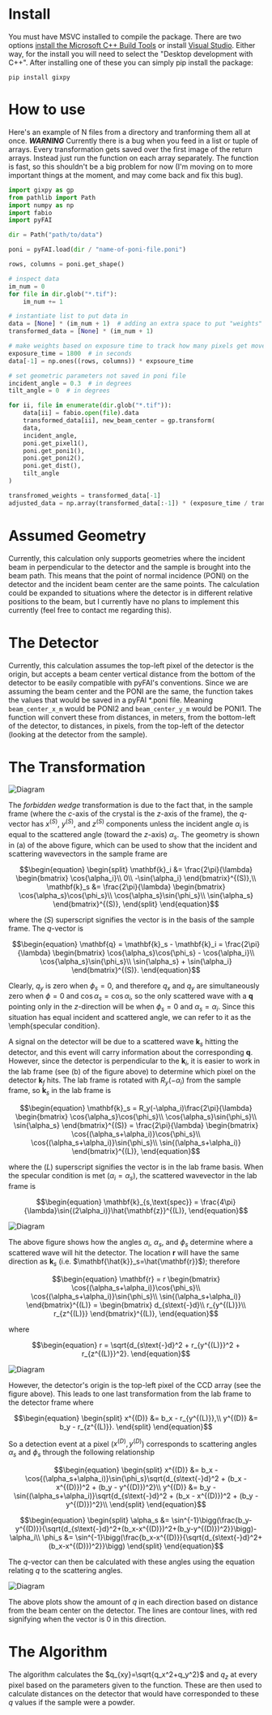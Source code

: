 # Install

You must have MSVC installed to compile the package. There are two options [install the Microsoft C++ Build Tools](https://visualstudio.microsoft.com/visual-cpp-build-tools/) or install [Visual Studio](https://visualstudio.microsoft.com/downloads/). Either way, for the install you will need to select the "Desktop development with C++". After installing one of these you can simply pip install the package:

`pip install gixpy`

# How to use

Here's an example of N files from a directory and tranforming them all at once. ***WARNING*** Currently there is a bug when you feed in a list or tuple of arrays. Every transformation gets saved over the first image of the return arrays. Instead just run the function on each array separately. The function is fast, so this shouldn't be a big problem for now (I'm moving on to more important things at the moment, and may come back and fix this bug).

``` python
import gixpy as gp
from pathlib import Path
import numpy as np
import fabio
import pyFAI

dir = Path("path/to/data")

poni = pyFAI.load(dir / "name-of-poni-file.poni")

rows, columns = poni.get_shape()

# inspect data
im_num = 0
for file in dir.glob("*.tif"):
    im_num += 1

# instantiate list to put data in
data = [None] * (im_num + 1)  # adding an extra space to put "weights"
transformed_data = [None] * (im_num + 1)

# make weights based on exposure time to track how many pixels get moved to each new location
exposure_time = 1800  # in seconds
data[-1] = np.ones((rows, columns)) * expsoure_time

# set geometric parameters not saved in poni file
incident_angle = 0.3  # in degrees
tilt_angle = 0  # in degrees

for ii, file in enumerate(dir.glob("*.tif")):
    data[ii] = fabio.open(file).data
    transformed_data[ii], new_beam_center = gp.transform(
    data,
    incident_angle,
    poni.get_pixel1(),
    poni.get_poni1(),
    poni.get_poni2(),
    poni.get_dist(),
    tilt_angle
)

transfromed_weights = transformed_data[-1]
adjusted_data = np.array(transformed_data[:-1]) * (exposure_time / transformed_weights)
```

# Assumed Geometry

Currently, this calculation only supports geometries where the incident beam in perpendicular to the detector and the sample is brought into the beam path. This means that the point of normal incidence (PONI) on the detector and the incident beam center are the same points. The calculation could be expanded to situations where the detector is in different relative positions to the beam, but I currently have no plans to implement this currently (feel free to contact me regarding this).

# The Detector

Currently, this calculation assumes the top-left pixel of the detector is the origin, but accepts a beam center vertical distance from the bottom of the detector to be easily compatible with pyFAI's conventions. Since we are assuming the beam center and the PONI are the same, the function takes the values that would be saved in a pyFAI *.poni file. Meaning `beam_center_x_m` would be PONI2 and `beam_center_y_m` would be PONI1. The function will convert these from distances, in meters, from the bottom-left of the detector, to distances, in pixels, from the top-left of the detector (looking at the detector from the sample).

# The Transformation

![Diagram](images/Fig1.png)

The *forbidden wedge* transformation is due to the fact that, in the sample frame (where the $c$-axis of the crystal is the $z$-axis of the frame), the $q$-vector has $x^{(S)}$, $y^{(S)}$, and $z^{(S)}$ components unless the incident angle $\alpha_i$ is equal to the scattered angle (toward the $z$-axis) $\alpha_s$. The geometry is shown in (a) of the above figure, which can be used to show that the incident and scattering wavevectors in the sample frame are

$$\begin{equation}
\begin{split}
    \mathbf{k}_i &= \frac{2\pi}{\lambda}
    \begin{bmatrix}
        \cos{\alpha_i}\\
        0\\
        -\sin{\alpha_i}
    \end{bmatrix}^{(S)},\\
    \mathbf{k}_s &= \frac{2\pi}{\lambda}
    \begin{bmatrix}
        \cos{\alpha_s}\cos{\phi_s}\\
        \cos{\alpha_s}\sin{\phi_s}\\
        \sin{\alpha_s}
    \end{bmatrix}^{(S)},
\end{split}
\end{equation}$$

where the $(S)$ superscript signifies the vector is in the basis of the sample frame. The $q$-vector is

$$\begin{equation}
    \mathbf{q} = \mathbf{k}_s - \mathbf{k}_i = \frac{2\pi}{\lambda}
    \begin{bmatrix}
        \cos{\alpha_s}\cos{\phi_s} - \cos{\alpha_i}\\
        \cos{\alpha_s}\sin{\phi_s}\\
        \sin{\alpha_s} + \sin{\alpha_i}
    \end{bmatrix}^{(S)}.
\end{equation}$$

Clearly, $q_y$ is zero when $\phi_s=0$, and therefore $q_x$ and $q_y$ are simultaneously zero when $\phi=0$ and $\cos\alpha_s=\cos\alpha_i$, so the only scattered wave with a $\mathbf{q}$ pointing only in the $z$-direction will be when $\phi_s = 0$ and $\alpha_s = \alpha_i$. Since this situation has equal incident and scattered angle, we can refer to it as the \emph{specular condition}.

A signal on the detector will be due to a scattered wave $\mathbf{k}_s$ hitting the detector, and this event will carry information about the corresponding $\mathbf{q}$. However, since the detector is perpendicular to the $\mathbf{k}_i$, it is easier to work in the lab frame (see (b) of the figure above) to determine which pixel on the detector $\mathbf{k}_f$ hits. The lab frame is rotated with $R_y(-\alpha_i)$ from the sample frame, so $\mathbf{k}_s$ in the lab frame is

$$\begin{equation}
    \mathbf{k}_s = R_y(-\alpha_i)\frac{2\pi}{\lambda}
    \begin{bmatrix}
        \cos{\alpha_s}\cos{\phi_s}\\
        \cos{\alpha_s}\sin{\phi_s}\\
        \sin{\alpha_s}
    \end{bmatrix}^{(S)} = \frac{2\pi}{\lambda}
    \begin{bmatrix}
        \cos{(\alpha_s+\alpha_i)}\cos{\phi_s}\\
        \cos{(\alpha_s+\alpha_i)}\sin{\phi_s}\\
        \sin{(\alpha_s+\alpha_i)}
    \end{bmatrix}^{(L)},
\end{equation}$$

where the $(L)$ superscript signifies the vector is in the lab frame basis. When the specular condition is met $(\alpha_i=\alpha_s)$, the scattered wavevector in the lab frame is

$$\begin{equation}
    \mathbf{k}_{s,\text{spec}} = \frac{4\pi}{\lambda}\sin{(2\alpha_i)}\hat{\mathbf{z}}^{(L)},
\end{equation}$$

![Diagram](images/Fig2.png)

The above figure shows how the angles $\alpha_i$, $\alpha_s$, and $\phi_s$ determine where a scattered wave will hit the detector. The location $\mathbf{r}$ will have the same direction as $\mathbf{k}_s$ (i.e. $\mathbf{\hat{k}}_s=\hat{\mathbf{r}}$); therefore

$$\begin{equation}
    \mathbf{r} = r
    \begin{bmatrix}
        \cos{(\alpha_s+\alpha_i)}\cos{\phi_s}\\
        \cos{(\alpha_s+\alpha_i)}\sin{\phi_s}\\
        \sin{(\alpha_s+\alpha_i)}
    \end{bmatrix}^{(L)} = 
    \begin{bmatrix}
        d_{s\text{-}d}\\
        r_{y^{(L)}}\\
        r_{z^{(L)}}
    \end{bmatrix}^{(L)},
\end{equation}$$

where

$$\begin{equation}
    r = \sqrt{d_{s\text{-}d}^2 + r_{y^{(L)}}^2 + r_{z^{(L)}}^2}.
\end{equation}$$

![Diagram](images/Fig3.png)

However, the detector's origin is the top-left pixel of the CCD array (see the figure above). This leads to one last transformation from the lab frame to the detector frame where

$$\begin{equation}
\begin{split}
    x^{(D)} &= b_x - r_{y^{(L)}},\\
    y^{(D)} &= b_y - r_{z^{(L)}}.
\end{split}
\end{equation}$$

So a detection event at a pixel ($x^{(D)}, y^{(D)}$) corresponds to scattering angles $\alpha_s$ and $\phi_s$ through the following relationship

$$\begin{equation}
\begin{split}
    x^{(D)} &= b_x - \cos{(\alpha_s+\alpha_i)}\sin{\phi_s}\sqrt{d_{s\text{-}d}^2 + (b_x - x^{(D)})^2 + (b_y - y^{(D)})^2}\\
    y^{(D)} &= b_y - \sin{(\alpha_s+\alpha_i)}\sqrt{d_{s\text{-}d}^2 + (b_x - x^{(D)})^2 + (b_y - y^{(D)})^2}\\
\end{split}
\end{equation}$$

$$\begin{equation}
\begin{split}
    \alpha_s &= \sin^{-1}\bigg(\frac{b_y-y^{(D)}}{\sqrt{d_{s\text{-}d}^2+(b_x-x^{(D)})^2+(b_y-y^{(D)})^2}}\bigg)-\alpha_i\\
    \phi_s &= \sin^{-1}\bigg(\frac{b_x-x^{(D)}}{\sqrt{d_{s\text{-}d}^2+(b_x-x^{(D)})^2}}\bigg)
\end{split}
\end{equation}$$

The $q$-vector can then be calculated with these angles using the equation relating $q$ to the scattering angles. 

![Diagram](images/Fig4.png)

The above plots show the amount of $q$ in each direction based on distance from the beam center on the detector. The lines are contour lines, with red signifying when the vector is 0 in this direction.

# The Algorithm

The algorithm calculates the $q_{xy}=\sqrt{q_x^2+q_y^2}$ and $q_z$ at every pixel based on the parameters given to the function. These are then used to calculate distances on the detector that would have corresponded to these $q$ values if the sample were a powder.
